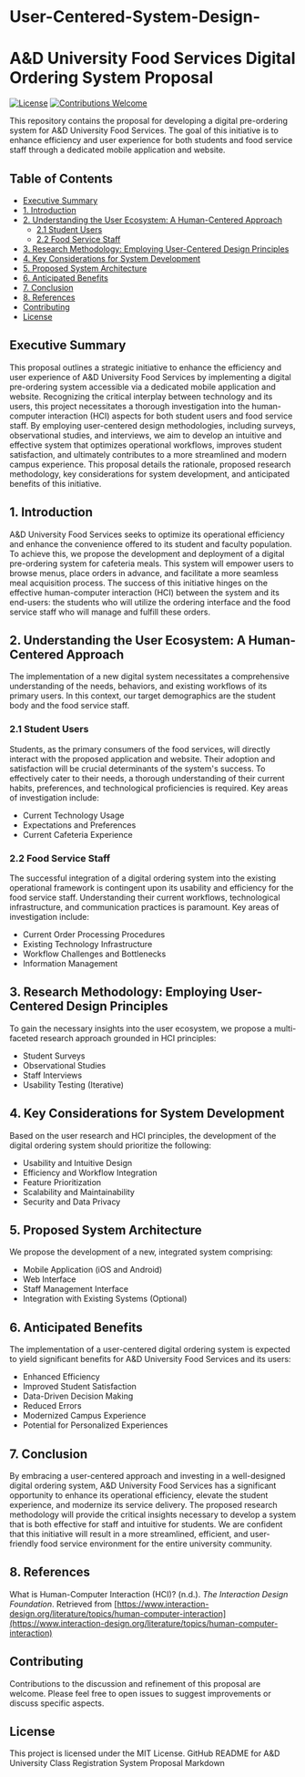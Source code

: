 # User-Centered-System-Design-

# A&D University Food Services Digital Ordering System Proposal

[![License](https://img.shields.io/badge/License-MIT-yellow.svg)](https://opensource.org/licenses/MIT)
[![Contributions Welcome](https://img.shields.io/badge/Contributions-Welcome-brightgreen.svg)](https://github.com/your-username/food-services-app-proposal/issues)

This repository contains the proposal for developing a digital pre-ordering system for A&D University Food Services. The goal of this initiative is to enhance efficiency and user experience for both students and food service staff through a dedicated mobile application and website.

## Table of Contents

* [Executive Summary](#executive-summary)
* [1. Introduction](#1-introduction)
* [2. Understanding the User Ecosystem: A Human-Centered Approach](#2-understanding-the-user-ecosystem-a-human-centered-approach)
    * [2.1 Student Users](#21-student-users)
    * [2.2 Food Service Staff](#22-food-service-staff)
* [3. Research Methodology: Employing User-Centered Design Principles](#3-research-methodology-employing-user-centered-design-principles)
* [4. Key Considerations for System Development](#4-key-considerations-for-system-development)
* [5. Proposed System Architecture](#5-proposed-system-architecture)
* [6. Anticipated Benefits](#6-anticipated-benefits)
* [7. Conclusion](#7-conclusion)
* [8. References](#8-references)
* [Contributing](#contributing)
* [License](#license)

## Executive Summary

This proposal outlines a strategic initiative to enhance the efficiency and user experience of A&D University Food Services by implementing a digital pre-ordering system accessible via a dedicated mobile application and website. Recognizing the critical interplay between technology and its users, this project necessitates a thorough investigation into the human-computer interaction (HCI) aspects for both student users and food service staff. By employing user-centered design methodologies, including surveys, observational studies, and interviews, we aim to develop an intuitive and effective system that optimizes operational workflows, improves student satisfaction, and ultimately contributes to a more streamlined and modern campus experience. This proposal details the rationale, proposed research methodology, key considerations for system development, and anticipated benefits of this initiative.

## 1. Introduction

A&D University Food Services seeks to optimize its operational efficiency and enhance the convenience offered to its student and faculty population. To achieve this, we propose the development and deployment of a digital pre-ordering system for cafeteria meals. This system will empower users to browse menus, place orders in advance, and facilitate a more seamless meal acquisition process. The success of this initiative hinges on the effective human-computer interaction (HCI) between the system and its end-users: the students who will utilize the ordering interface and the food service staff who will manage and fulfill these orders.

## 2. Understanding the User Ecosystem: A Human-Centered Approach

The implementation of a new digital system necessitates a comprehensive understanding of the needs, behaviors, and existing workflows of its primary users. In this context, our target demographics are the student body and the food service staff.

### 2.1 Student Users

Students, as the primary consumers of the food services, will directly interact with the proposed application and website. Their adoption and satisfaction will be crucial determinants of the system's success. To effectively cater to their needs, a thorough understanding of their current habits, preferences, and technological proficiencies is required. Key areas of investigation include:

* Current Technology Usage
* Expectations and Preferences
* Current Cafeteria Experience

### 2.2 Food Service Staff

The successful integration of a digital ordering system into the existing operational framework is contingent upon its usability and efficiency for the food service staff. Understanding their current workflows, technological infrastructure, and communication practices is paramount. Key areas of investigation include:

* Current Order Processing Procedures
* Existing Technology Infrastructure
* Workflow Challenges and Bottlenecks
* Information Management

## 3. Research Methodology: Employing User-Centered Design Principles

To gain the necessary insights into the user ecosystem, we propose a multi-faceted research approach grounded in HCI principles:

* Student Surveys
* Observational Studies
* Staff Interviews
* Usability Testing (Iterative)

## 4. Key Considerations for System Development

Based on the user research and HCI principles, the development of the digital ordering system should prioritize the following:

* Usability and Intuitive Design
* Efficiency and Workflow Integration
* Feature Prioritization
* Scalability and Maintainability
* Security and Data Privacy

## 5. Proposed System Architecture

We propose the development of a new, integrated system comprising:

* Mobile Application (iOS and Android)
* Web Interface
* Staff Management Interface
* Integration with Existing Systems (Optional)

## 6. Anticipated Benefits

The implementation of a user-centered digital ordering system is expected to yield significant benefits for A&D University Food Services and its users:

* Enhanced Efficiency
* Improved Student Satisfaction
* Data-Driven Decision Making
* Reduced Errors
* Modernized Campus Experience
* Potential for Personalized Experiences

## 7. Conclusion

By embracing a user-centered approach and investing in a well-designed digital ordering system, A&D University Food Services has a significant opportunity to enhance its operational efficiency, elevate the student experience, and modernize its service delivery. The proposed research methodology will provide the critical insights necessary to develop a system that is both effective for staff and intuitive for students. We are confident that this initiative will result in a more streamlined, efficient, and user-friendly food service environment for the entire university community.

## 8. References

What is Human-Computer Interaction (HCI)? (n.d.). *The Interaction Design Foundation*. Retrieved from [https://www.interaction-design.org/literature/topics/human-computer-interaction](https://www.interaction-design.org/literature/topics/human-computer-interaction)

## Contributing

Contributions to the discussion and refinement of this proposal are welcome. Please feel free to open issues to suggest improvements or discuss specific aspects.

## License

This project is licensed under the MIT License.
GitHub README for A&D University Class Registration System Proposal
Markdown
